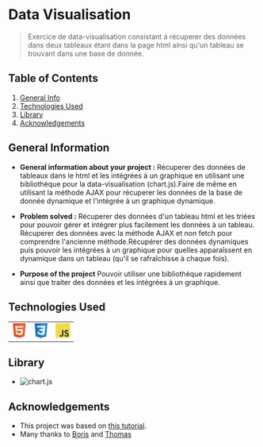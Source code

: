 # Data Visualisation

> Exercice de data-visualisation consistant à récuperer des données dans deux    tableaux étant dans la page html ainsi qu'un tableau se trouvant dans une base de donnée. 

## Table of Contents

1. [General Info](#general-information)
2. [Technologies Used](#technologies-used)
3. [Library](#library)
4. [Acknowledgements](#acknowledgements)



## General Information
- **General information about your project :**
 Récuperer des données de tableaux dans le html et les intégrées à un graphique en utilisant une bibliothèque pour la data-visualisation (chart.js).Faire de même en utilisant la méthode AJAX pour récuperer les données de la base de donnée dynamique et l'intégrée à un graphique dynamique.

- **Problem solved :**
Récuperer des données d'un tableau html et les triées pour pouvoir gérer et intégrer plus facilement les données à un tableau.
Récuperer des données avec la méthode AJAX et non fetch pour comprendre l'ancienne méthode.Récupérer des données dynamiques puis pouvoir les intégrées à un graphique pour quelles apparaîssent en dynamique dans un tableau (qu'il se rafraîchisse à chaque fois).

- **Purpose of the project**
Pouvoir utiliser une bibliothèque rapidement ainsi que traiter des données et les intégrées à un graphique.

## Technologies Used

|        |        |        |    
|--------|--------|--------|
| <img src="https://raw.githubusercontent.com/devicons/devicon/master/icons/html5/html5-original.svg" alt="html" width="30" height="30"/> | <img src="https://raw.githubusercontent.com/devicons/devicon/master/icons/css3/css3-original.svg" alt="css" width="30" height="30"/> | <img src="https://raw.githubusercontent.com/devicons/devicon/master/icons/javascript/javascript-original.svg" alt="javascript" width="30" height="30"/> |

## Library

- <img src="https://raw.githubusercontent.com/simple-icons/simple-icons/develop/icons/chartdotjs.svg" alt="chart.js" width="30" height="30"/>

## Acknowledgements

- This project was based on [this tutorial](https://github.com/becodeorg/BXL-Swartz-5.34/tree/main/1.The-Field/12.Javascript/javascript-data-visualisation).
- Many thanks to [Boris](https://github.com/borisbecode) and [Thomas](https://github.com/thomasmelchers)



